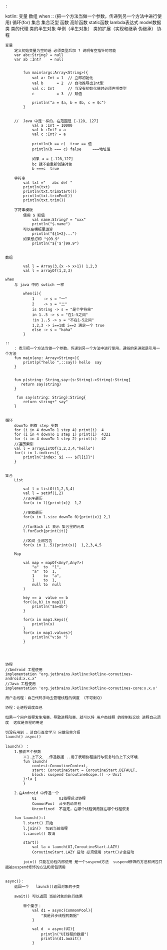 
	:
kotlin:
	变量
	数组
	when 
	:: (把一个方法当做一个参数，传递到另一个方法中进行使用)
	循环(for)
	集合
	集合泛型
	函数
	高阶函数
	static函数
	lambda表达式
	model数据类
	类的代理
	类的半生对象
	单例（半生对象）
	类的扩展（实现和继承  伪继承）
	协程
	
	
	
	变量 
		定义初始变量为空的话 必须类型后加 ? 说明有空指针的可能
		var abc:String? = null
		var ab :Int?    = null
		
	
			fun main(args:Array<String>){
				val a: Int = 1  // 立即初始化
				val b	   = 2  // 自动推导出Int型
				val c: Int  	// 当没有初始化值时必须声明类型
				c          = 3  // 赋值
				
				println("a = $a, b = $b, c = $c")
			}
		
		
		//  Java 中是一样的，在范围是 [-128, 127]
				val a :Int = 10000
				val b :Int? = a
				val c :Int? = a
				
				println(b == c)  true == 值
				println(b === c) false     ===地址值 
				
				如果 a = [-128,127]
				bc 就不会重新创建对象
				b ===c  true
	
		字符串
			val txt ="   abc def "
			println(txt)
			println(txt.trimStart())
			println(txt.trimEnd())
			println(txt.trim())
		
		字符串模板
			使用 $ 取值
				val name:String? = "xxx"
				println("$.name")
			可以在模板里运算
				println("${1+2}...")
			如果想打印 "$99.9"
				println("${'$'}99.9")	

	
	数组
		
			val l = Array(3,{x -> x+1}) 1,2,3
			val l = arrayOf(1,2,3)
	
	when
		与 java 中的 swtich 一样
		
			when(i){
				1    -> s = "一"
				2    -> s = "二"
				is String -> s = "是个字符串" 
				in 1..5 -> s = "在1-5之间"
				!in 1..5 -> s = "不在1-5之间"
				1,2,3 -> i==1或 i==2 满足一个 true
				else -> s = "haha"
			}
			
	::
		: 表示把一个方法当做一个参数，传递到另一个方法中进行使用，通俗的来讲就是引用一个方法
		fun main(any: Array<String>){
			print(p("hello ",::say)) hello  say
		}


		fun p(string: String,say:(s:String)->String):String{
		   return say(string)
		}

		 fun say(string: String):String{
			return string+" say"
		}
	
	
	循环
		downTo 倒叙 step 步数
		for (i in 4 downTo 1 step 4) print(i)  4	
		for (i in 4 downTo 1 step 1) print(i)  4321	
		for (i in 4 downTo 1 step 2) print(i)  42	
		//遍历索引 
		val l = arrayListOf(1,2,3,4,"hello")
		for(i in l.indices){
			println("index: $i --- ${l[i]}")
		}
	
	
	集合
		List
		
			val l = listOf(1,2,3,4)
			val l = setOf(1,2)
			//正序遍历
			for(x in l){print(x)}  1,2
			
			//倒叙遍历
			for(x in l.size downTo 0){print(x)} 2,1
			
			//forEach it 表示 集合里的元素
			l.forEach{print(it)}
			
			//区间 全部包含
			for(x in 1..5){print(x)}  1,2,3,4,5 
			
		Map
			
			val map = mapOf<Any?,Any?>(
				"a"  to  "1",
				"a"  to  1,
				1    to  "a",
				1    to  1,
				null to  null
			)
			
			key == a  value == b 
			for((a,b) in map1){
				println("$a=$b")
			}
			
			for(x in map1.keys){
				println(x)
			}
			for(x in map1.values){
				println("v:$x ")
			}
		
		
		
	
	协程
	//Android 工程使用
	implementation "org.jetbrains.kotlinx:kotlinx-coroutines-android:x.x.x"  
	//Java 工程使用
	implementation 'org.jetbrains.kotlinx:kotlinx-coroutines-core:x.x.x'
	
	用户态线程：自己代码手动去管理线程的调度 （不可剥夺）
	
	协程：让进程调度自己
	
	如果一个用户线程发生堵塞，导致进程阻塞，就可以将 用户态线程 的控制权交给 进程自己调度  这就是协程的用途
	
	切没有用到 ，请自行百度学习 只做简单介绍
	launch() async()
	
	launch() ：
		1.接收三个参数
			※1.上下文  .传递数据 ..用于表明协程运行与恢复时的上下文环境.
			fun launch(
				contest:ConoutineContext,
				start: CoroutineStart = CoroutineStart.DEFAULT,
				block: suspend CoroutineScope.() -> Unit
			):la {
			}
		
		2.在Android 中传递一个
				UI          UI线程启动协程
				CommonPool	异步启动协程
				Unconfined  不指定，在哪个线程调用就在哪个线程恢复
				
		fun launch():l
			l.start() 开始
			l.join()  切到当前线程
			l.cancel() 取消
			
			start() 
				val la = launch(UI,CoroutineStart.LAZY)
				CoroutineStart.LAZY 启动 必须使用 start()才会启动
 			
			join() 只能在协程内部使用 是一个suspend方法  suspend修饰的方法和闭包只能被suspend修饰的方法和闭包调用
			
			
	async()：
		返回一个   launch()返回对象的子类
		
		await() 可以返回 当前对象的执行结果
		
			举个栗子：
				val d1 = async(CommonPool){
					"我是异步线程的数据"
				}
				
				val d  = async(UI){
					println("UI线程的数据")
					println(d1.await()
				}
	
	
	
	
	
	